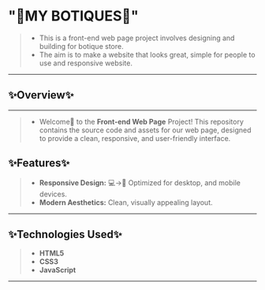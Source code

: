 # "👗MY BOTIQUES🧥"
>- This is a front-end web page project involves designing and building for botique store. 
>- The aim is to make a website that looks great, simple for people to use and responsive website.
---
## ✨Overview✨
---
>- Welcome👋 to the **Front-end Web Page** Project! This repository contains the source code and assets for our web page, designed to provide a clean, responsive, and user-friendly interface.

## ✨Features✨

>- **Responsive Design:** 💻->📱 Optimized for desktop, and mobile devices.
>- **Modern Aesthetics:** Clean, visually appealing layout.
---
## ✨Technologies Used✨

 >- **HTML5**
 >- **CSS3**
 >- **JavaScript**

---
   

